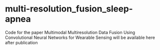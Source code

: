 # multi-resolution_fusion_sleep-apnea
Code for the paper Multimodal Multiresolution Data Fusion Using Convolutional Neural Networks for Wearable Sensing will be available here after publication
